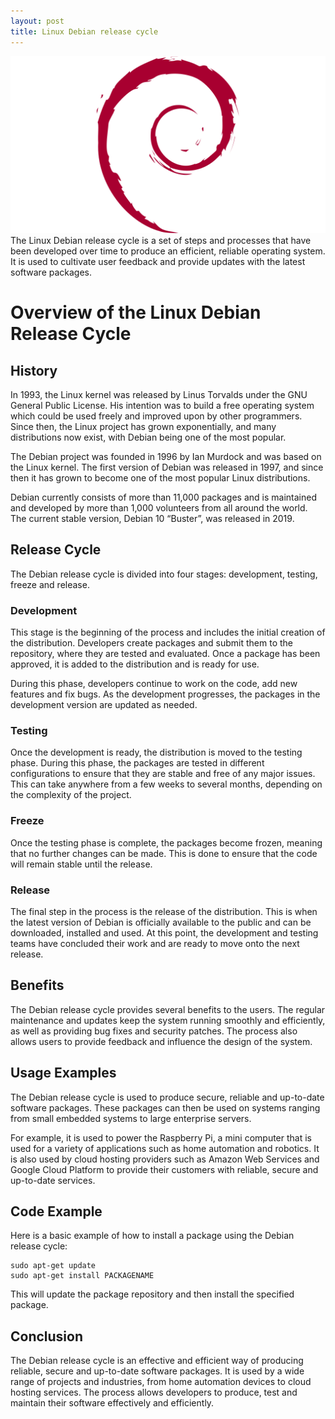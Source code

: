```yaml
---
layout: post
title: Linux Debian release cycle
---
```

<div class="row">
    <div class="col-sm-2">
        <img src="/images/debian-logo.png" alt="linux debian logo"/>
    </div>
    <div class="col-sm-10">
        The Linux Debian release cycle is a set of steps and processes that have been developed over time to produce an efficient, reliable operating system. It is used to cultivate user feedback and provide updates with the latest software packages.
    </div>
</div>

# Overview of the Linux Debian Release Cycle

## History

In 1993, the Linux kernel was released by Linus Torvalds under the GNU General Public License. His intention was to
build a free operating system which could be used freely and improved upon by other programmers. Since then, the Linux
project has grown exponentially, and many distributions now exist, with Debian being one of the most popular.

The Debian project was founded in 1996 by Ian Murdock and was based on the Linux kernel. The first version of Debian was
released in 1997, and since then it has grown to become one of the most popular Linux distributions.

Debian currently consists of more than 11,000 packages and is maintained and developed by more than 1,000 volunteers
from all around the world. The current stable version, Debian 10 “Buster”, was released in 2019.

## Release Cycle

The Debian release cycle is divided into four stages: development, testing, freeze and release.

### Development

This stage is the beginning of the process and includes the initial creation of the distribution. Developers create
packages and submit them to the repository, where they are tested and evaluated. Once a package has been approved, it is
added to the distribution and is ready for use.

During this phase, developers continue to work on the code, add new features and fix bugs. As the development
progresses, the packages in the development version are updated as needed.

### Testing

Once the development is ready, the distribution is moved to the testing phase. During this phase, the packages are
tested in different configurations to ensure that they are stable and free of any major issues. This can take anywhere
from a few weeks to several months, depending on the complexity of the project.

### Freeze

Once the testing phase is complete, the packages become frozen, meaning that no further changes can be made. This is
done to ensure that the code will remain stable until the release.

### Release

The final step in the process is the release of the distribution. This is when the latest version of Debian is
officially available to the public and can be downloaded, installed and used. At this point, the development and testing
teams have concluded their work and are ready to move onto the next release.

## Benefits

The Debian release cycle provides several benefits to the users. The regular maintenance and updates keep the system
running smoothly and efficiently, as well as providing bug fixes and security patches. The process also allows users to
provide feedback and influence the design of the system.

## Usage Examples

The Debian release cycle is used to produce secure, reliable and up-to-date software packages. These packages can then
be used on systems ranging from small embedded systems to large enterprise servers.

For example, it is used to power the Raspberry Pi, a mini computer that is used for a variety of applications such as
home automation and robotics. It is also used by cloud hosting providers such as Amazon Web Services and Google Cloud
Platform to provide their customers with reliable, secure and up-to-date services.

## Code Example

Here is a basic example of how to install a package using the Debian release cycle:

```
sudo apt-get update
sudo apt-get install PACKAGENAME
```

This will update the package repository and then install the specified package.

## Conclusion

The Debian release cycle is an effective and efficient way of producing reliable, secure and up-to-date software
packages. It is used by a wide range of projects and industries, from home automation devices to cloud hosting services.
The process allows developers to produce, test and maintain their software effectively and efficiently.
